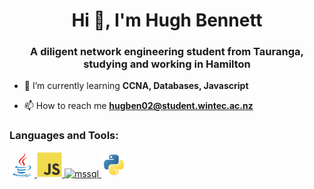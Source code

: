 <h1 align="center">Hi 👋, I'm Hugh Bennett</h1>
<h3 align="center">A diligent network engineering student from Tauranga, studying and working in Hamilton</h3>

- 🌱 I’m currently learning **CCNA, Databases, Javascript**

- 📫 How to reach me **hugben02@student.wintec.ac.nz**

<p align="left">
</p>

<h3 align="left">Languages and Tools:</h3>
<p align="left"> <a href="https://www.java.com" target="_blank" rel="noreferrer"> <img src="https://raw.githubusercontent.com/devicons/devicon/master/icons/java/java-original.svg" alt="java" width="40" height="40"/> </a> <a href="https://developer.mozilla.org/en-US/docs/Web/JavaScript" target="_blank" rel="noreferrer"> <img src="https://raw.githubusercontent.com/devicons/devicon/master/icons/javascript/javascript-original.svg" alt="javascript" width="40" height="40"/> </a> <a href="https://www.microsoft.com/en-us/sql-server" target="_blank" rel="noreferrer"> <img src="https://www.svgrepo.com/show/303229/microsoft-sql-server-logo.svg" alt="mssql" width="40" height="40"/> </a> <a href="https://www.python.org" target="_blank" rel="noreferrer"> <img src="https://raw.githubusercontent.com/devicons/devicon/master/icons/python/python-original.svg" alt="python" width="40" height="40"/> </a> </p>


<!---
hbenII/hbenII is a ✨ special ✨ repository because its `README.md` (this file) appears on your GitHub profile.
You can click the Preview link to take a look at your changes.
--->
